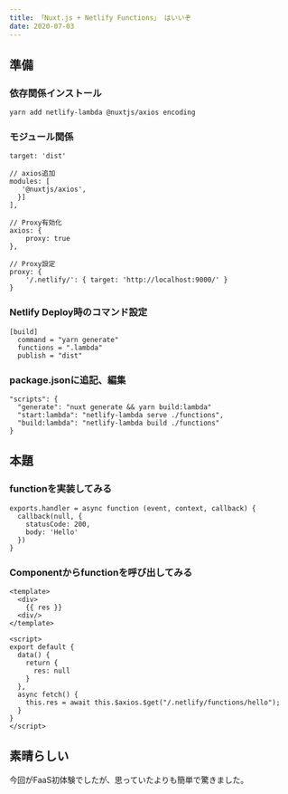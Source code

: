 ```yaml
---
title: 「Nuxt.js + Netlify Functions」 はいいぞ
date: 2020-07-03
---
```


## 準備

### 依存関係インストール
```
yarn add netlify-lambda @nuxtjs/axios encoding
```

### モジュール関係
```js[nuxt.config.js]
target: 'dist'

// axios追加
modules: [
   '@nuxtjs/axios',
  }]
],

// Proxy有効化
axios: {
    proxy: true
},

// Proxy設定
proxy: {
    '/.netlify/': { target: 'http://localhost:9000/' }
}
```

### Netlify Deploy時のコマンド設定
```toml[netlify.toml]
[build]
  command = "yarn generate"
  functions = ".lambda"
  publish = "dist"
```

### package.jsonに追記、編集
```json[package.json]
"scripts": {
  "generate": "nuxt generate && yarn build:lambda"
  "start:lambda": "netlify-lambda serve ./functions",
  "build:lambda": "netlify-lambda build ./functions"
}
```
## 本題

### functionを実装してみる
```js[functions/hello.js]
exports.handler = async function (event, context, callback) {
  callback(null, {
    statusCode: 200,
    body: 'Hello'
  })
}
```

### Componentからfunctionを呼び出してみる
```js[components/Hello.vue]
<template>
  <div>
    {{ res }}
  <div/>
</template>

<script>
export default {
  data() {
    return {
      res: null
    }
  },
  async fetch() {
    this.res = await this.$axios.$get("/.netlify/functions/hello");
  }
}
</script>
```

## 素晴らしい 
今回がFaaS初体験でしたが、思っていたよりも簡単で驚きました。
